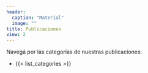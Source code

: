 ```yaml
---
header:
  caption: "Material"
  image: ""
title: Publicaciones
view: 2
---
```

Navegá por las categorías de nuestras publicaciones: 
<ul>
    <li>{{< list_categories >}}</li>
</ul>

